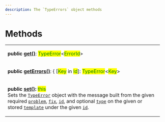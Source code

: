 ```yaml
---
description: The `TypeErrors` object methods
---
```


# Methods

|                                                                                                                                                                                                                                                                                                                                                                                                                                                                                                                                                                                                                                                                                    |
| ---------------------------------------------------------------------------------------------------------------------------------------------------------------------------------------------------------------------------------------------------------------------------------------------------------------------------------------------------------------------------------------------------------------------------------------------------------------------------------------------------------------------------------------------------------------------------------------------------------------------------------------------------------------------------------- |
| <p><strong>public</strong> <a href="get.md"><strong>get()</strong></a>: <mark style="color:green;">TypeError</mark>&#x3C;<mark style="color:green;">ErrorId</mark>> | <mark style="color:green;">undefined</mark><br>Returns the <a href="broken-reference"><code>TypeError</code></a> instance of the given <a href="../../getting-started/basic-concepts.md#unique-identification">unique identification</a> <a href="get.md#id-errorid"><code>id</code></a> if set, otherwise <a href="https://developer.mozilla.org/en-US/docs/Web/JavaScript/Reference/Global_Objects/undefined"><code>undefined</code></a>.</p>                                                              |
| <p><strong>public</strong> <a href="geterrors.md"><strong>getErrors()</strong></a>: { [<mark style="color:green;">Key</mark> in <mark style="color:green;">Id</mark>]: <mark style="color:green;">TypeError</mark>&#x3C;<mark style="color:green;">Key</mark>> | <mark style="color:green;">undefined</mark> }<br>Returns an <a href="https://developer.mozilla.org/en-US/docs/Web/JavaScript/Reference/Global_Objects/Object"><code>object</code></a> of set type errors, where the key is a <a href="../../getting-started/basic-concepts.md#unique-identification">unique identification</a>.</p>                                                                               |
| <p><strong>public</strong> <a href="../../rangeerrors/methods/set.md"><strong>set()</strong></a><strong>:</strong> <mark style="color:green;">this</mark><br>Sets the <a href="broken-reference"><code>TypeError</code></a> object with the message built from the given required <a href="set.md#problem-string"><code>problem</code></a>, <a href="set.md#fix-string"><code>fix</code></a>, <a href="set.md#id-errorid"><code>id</code></a>, and optional <a href="set.md#type-string"><code>type</code></a> on the given or stored <a href="set.md#template-typeerrors.template"><code>template</code></a> under the given <a href="set.md#id-errorid"><code>id</code></a>.</p> |
